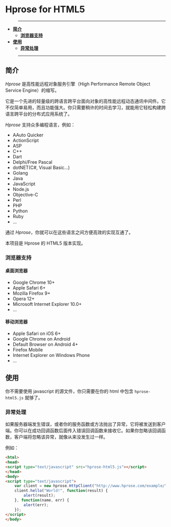 # Hprose for HTML5

>---
- **[简介](#简介)**
    - **[浏览器支持](#浏览器支持)**
- **[使用](#使用)**
    - **[异常处理](#异常处理)**

>---

## 简介

*Hprose* 是高性能远程对象服务引擎（High Performance Remote Object Service Engine）的缩写。

它是一个先进的轻量级的跨语言跨平台面向对象的高性能远程动态通讯中间件。它不仅简单易用，而且功能强大。你只需要稍许的时间去学习，就能用它轻松构建跨语言跨平台的分布式应用系统了。

*Hprose* 支持众多编程语言，例如：

* AAuto Quicker
* ActionScript
* ASP
* C++
* Dart
* Delphi/Free Pascal
* dotNET(C#, Visual Basic...)
* Golang
* Java
* JavaScript
* Node.js
* Objective-C
* Perl
* PHP
* Python
* Ruby
* ...

通过 *Hprose*，你就可以在这些语言之间方便高效的实现互通了。

本项目是 Hprose 的 HTML5 版本实现。

### 浏览器支持

#### 桌面浏览器

* Google Chrome 10+
* Apple Safari 6+
* Mozilla Firefox 9+
* Opera 12+
* Microsoft Internet Explorer 10.0+
* ...

#### 移动浏览器

* Apple Safari on iOS 6+
* Google Chrome on Android
* Default Browser on Android 4+
* Firefox Mobile
* Internet Explorer on Windows Phone
* ...

## 使用

你不需要使用 javascript 的源文件，你只需要在你的 html 中包含 `hprose-html5.js` 就够了。

### 异常处理

如果服务器端发生错误，或者你的服务函数或方法抛出了异常，它将被发送到客户端。你可以在成功回调函数后面传入错误回调函数来接收它。如果你忽略该回调函数，客户端将忽略该异常，就像从来没发生过一样。

例如：

```html
<html>
<head>
<script type="text/javascript" src="hprose-html5.js"></script>
</head>
<body>
<script type="text/javascript">
    var client = new hprose.HttpClient("http://www.hprose.com/example/", ["hello"]);
    client.hello("World!", function(result) {
        alert(result);
    }, function(name, err) {
        alert(err);
    });
</script>
</body>
```
